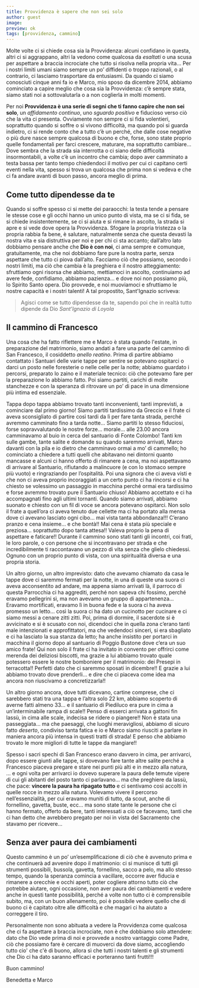 ```yaml
---
title: Provvidenza è sapere che non sei solo
author: guest
image:
preview: ok
tags: [provvidenza, cammino]
---
```


Molte volte ci si chiede cosa sia la Provvidenza: alcuni confidano in questa, altri ci si aggrappano, altri la vedono come qualcosa da *esaltati* o una scusa per aspettare a braccia incrociate che tutto si risolva nella propria vita… Per i nostri limiti umani siamo sempre un po’ diffidenti o troppo razionali, o al contrario, ci lasciamo trasportare da entusiasmi. Da quando ci siamo conosciuti cinque anni fa io e Marco, mio sposo da dicembre 2014, abbiamo cominciato a capire meglio che cosa sia la Provvidenza: c’è sempre stata, siamo stati noi a sottovalutarla o a non coglierla in molti momenti.

Per noi **Provvidenza è una serie di segni che ti fanno capire che non sei solo**, un *affidamento continuo*, uno *sguardo positivo* e fiducioso verso ciò che la vita ci presenta. Ovviamente non sempre ci si fida volentieri, soprattutto quando si soffre o si vivono difficoltà, ma quando poi si guarda indietro, ci si rende conto che a tutto c’è un perché, che dalle cose negative o più dure nasce sempre qualcosa di buono e che, forse, sono state proprio quelle fondamentali per farci crescere, maturare, ma soprattutto cambiare… Dove sembra che la strada sia interrotta o ci siano delle difficoltà insormontabili, a volte c’è un incontro che cambia; dopo aver camminato a testa bassa per tanto tempo chiedendoci il motivo per cui ci capitano certi eventi nella vita, spesso si trova un qualcosa che prima non si vedeva e che ci fa andare avanti di buon passo, ancora meglio di prima.

## Come tutto dipendesse da te

Quando si soffre spesso ci si mette dei paraocchi: la testa tende a pensare le stesse cose e gli occhi hanno un unico punto di vista, ma se ci si fida, se si chiede insistentemente, se ci si aiuta e si rimane in ascolto, la strada si apre e si vede dove opera la Provvidenza. Sfogare la propria tristezza o la propria rabbia fa bene, è salutare, naturalmente senza che questa devasti la nostra vita e sia distruttiva per noi e per chi ci sta accanto; dall’altro lato dobbiamo pensare anche che **Dio è con noi**, ci ama sempre e comunque, gratuitamente, ma che noi dobbiamo fare pure la nostra parte, senza aspettare che tutto ci piova dall’alto. Facciamo ciò che possiamo, secondo i nostri limiti, ma ciò che cambia è la preghiera e il nostro atteggiamento: sfruttiamo ogni risorsa che abbiamo, mettiamoci in ascolto, continuiamo ad avere fede, confidiamo, abbiamo pazienza… e dove noi non possiamo più, lo Spirito Santo opera. Dio provvede, e noi muoviamoci e sfruttiamo le nostre capacità e i nostri talenti! A tal propostito, Sant'Ignazio scriveva:

>Agisci come se tutto dipendesse da te, sapendo poi che in realtà tutto dipende da Dio <cite>Sant’Ignazio di Loyola</cite>

## Il cammino di Francesco

Una cosa che ha fatto riflettere me e Marco è stata quando l'estate, in preparazione del matrimonio, siamo andati a fare una parte del cammino di San Francesco, il cosiddetto *anello reatino*. Prima di partire abbiamo contattato i Santuari delle varie tappe per sentire se potevano ospitarci o darci un posto nelle foresterie o nelle celle per la notte; abbiamo guardato i percorsi, preparato lo zaino e il materiale tecnico: ciò che potevamo fare per la preparazione lo abbiamo fatto. Poi siamo partiti, carichi di molte stanchezze e con la speranza di ritrovare un po’ di pace in una dimensione più intima ed essenziale. 

Tappa dopo tappa abbiamo trovato tanti inconvenienti, tanti imprevisti, a cominciare dal primo giorno! Siamo partiti tardissimo da Greccio e il frate ci aveva sconsigliato di partire così tardi da lì per fare tanta strada, perché avremmo camminato fino a tarda notte… Siamo partiti lo stesso fiduciosi, forse sopravvalutando le nostre forze… morale… alle 23.00 ancora camminavamo al buio in cerca del santuario di Fonte Colombo! Tanti km sulle gambe, tante salite e domande su quando saremmo arrivati, Marco davanti con la pila e io dietro che camminavo ormai a mo’ di cammello; ho cominciato a chiedere a tutti quelli che abitavano nei dintorni quanto mancasse e alcuni ci hanno offerto di rimanere a cena, ma noi aspettavamo di arrivare al Santuario, rifiutando a malincuore (e con lo stomaco sempre più vuoto) e ringraziando per l’ospitalità. Poi una signora che ci aveva visti e che non ci aveva proprio incoraggiati a un certo punto ci ha rincorsi e ci ha chiesto se volessimo un passaggio in macchina perché ormai era tardissimo e forse avremmo trovato pure il Santuario chiuso! Abbiamo accettato e ci ha accompagnati fino agli ultimi tornanti. Quando siamo arrivati, abbiamo suonato e chiesto con un fil di voce se ancora potevano ospitarci. Non solo il frate a quell’ora ci aveva tenuto due cellette ma ci ha portato alla mensa dove ci avevano lasciato ogni cibo… mai vista tanta abbondanza!!! C’erano pranzo e cena insieme... e che bontà!! Mai cena è stata più speciale e preziosa… soprattutto dopo tanta attesa!! Valeva proprio la pena di aspettare e faticare!! Durante il cammino sono stati tanti gli incontri, coi frati, le loro parole, o con persone che si incontravano per strada e che incredibilmente ti raccontavano un pezzo di vita senza che glielo chiedessi. Ognuno con un proprio punto di vista, con una spiritualità diversa e una propria storia.

Un altro giorno, un altro imprevisto: dato che avevamo chiamato da casa le tappe dove ci saremmo fermati per la notte, in una di queste una suora ci aveva acconsentito ad andare, ma appena siamo arrivati là, il parroco di questa Parrocchia ci ha aggrediti, perché non sapeva chi fossimo, perché eravamo pellegrini sì, ma non avevamo un gruppo di appartenenza... Eravamo mortificati, eravamo lì in buona fede e la suora ci ha aveva promesso un letto… così la suora ci ha dato un cucinotto per cucinare e ci siamo messi a cenare zitti zitti. Poi, prima di dormire, il sacerdote si è avvicinato e si è scusato con noi, dicendoci che in quella zona c’erano tanti male intenzionati e approfittatori, ma che vedendoci sinceri, si era sbagliato e ci ha lasciato la sua stanza da letto; ha anche insistito per portarci in macchina il giorno dopo al santuario di Poggio Bustone dove c’era un suo amico frate! Qui non solo il frate ci ha invitato in convento per offrirci come merenda dei deliziosi biscotti, ma grazie a lui abbiamo trovato quale potessero essere le nostre bomboniere per il matrimonio: dei Presepi in terracotta!! Perfetti dato che ci saremmo sposati in dicembre!! E grazie a lui abbiamo trovato dove prenderli… e dire che ci piaceva come idea ma ancora non riuscivamo a concretizzarla!!

Un altro giorno ancora, dove tutti dicevano, cartine comprese, che ci sarebbero stati tra una tappa e l’altra solo 22 km, abbiamo scoperto di averne fatti almeno 33… e il santuario di Piediluco era pure in cima a un’interminabile rampa di scale!! Penso di esserci arrivata a gattoni fin lassù, in cima alle scale, indecisa se ridere o piangere!! Non è stata una passeggiata… ma che paesaggi, che luoghi meravigliosi, abbiamo di sicuro fatto *deserto*, condiviso tanta fatica e io e Marco siamo riusciti a parlare in maniera ancora più intensa in questi tratti di strada! E penso che abbiamo trovato le more migliori di tutte le tappe da mangiare!! 

Spesso i sacri spechi di San Francesco erano davvero in cima, per arrivarci, dopo essere giunti alle tappe, si dovevano fare tante altre salite perché a Francesco piaceva pregare e stare nei punti più alti e in mezzo alla natura, … e ogni volta per arrivarci io dovevo superare la paura delle temute vipere di cui gli abitanti del posto tanto ci parlavano… ma che preghiere da lassù, che pace: **vincere la paura ha ripagato tutto** e ci sentivamo così accolti in quelle rocce in mezzo alla natura. Volevamo vivere il percorso nell’essenzialità, per cui eravamo muniti di tutto, da scout, anche di fornellino, gavetta, buste, ecc… ma sono state tante le persone che ci hanno fermato, offerto da bere, tanti interessati a ciò ce facevamo, tanti che ci han detto che avrebbero pregato per noi in vista del Sacramento che stavamo per ricevere... 

## Senza aver paura dei cambiamenti

Questo cammino è un po’ un’esemplificazione di ciò che è avvenuto prima e che continuerà ad avvenire dopo il matrimonio: ci si munisce di tutti gli strumenti possibili, bussola, gavetta, fornellino, sacco a pelo, ma allo stesso tempo, quando la speranza comincia a vacillare, occorre aver fiducia e rimanere a orecchie e occhi aperti, poter cogliere attorno tutto ciò che potrebbe aiutare, ogni occasione, non aver paura dei cambiamenti e vedere anche in questi tante possibilità, perché a volte non tutto ci è comprensibile subito, ma, con un buon allenamento, poi è possibile vedere quello che di buono ci è capitato oltre alle difficoltà e che magari ci ha aiutato a correggere il tiro.

Personalmente non sono abituata a vedere la Provvidenza come qualcosa che ci fa aspettare a braccia incrociate, non è che dobbiamo solo attendere: dato che Dio vede prima di noi e provvede a nostro vantaggio come Padre, ciò che possiamo fare è cercare di muoverci da dove siamo, accogliendo tutto cio' che c'è di buono, allora sì che tutti i nostri talenti e gli strumenti che Dio ci ha dato saranno efficaci e porteranno tanti frutti!!! 

Buon cammino!

Benedetta e Marco


